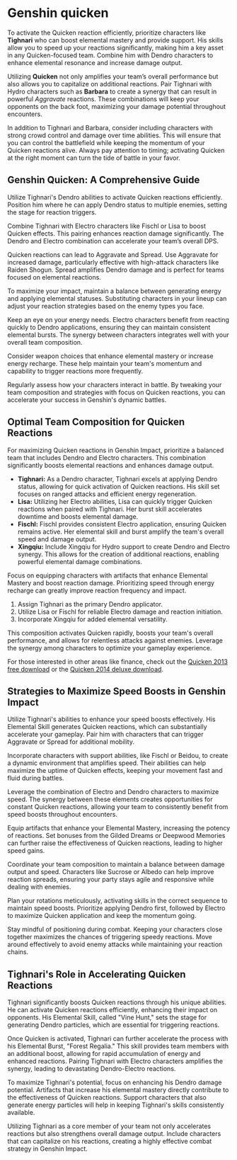 Genshin quicken
===============

To activate the Quicken reaction efficiently, prioritize characters like **Tighnari** who can boost elemental mastery and provide support. His skills allow you to speed up your reactions significantly, making him a key asset in any Quicken-focused team. Combine him with Dendro characters to enhance elemental resonance and increase damage output.

Utilizing **Quicken** not only amplifies your team’s overall performance but also allows you to capitalize on additional reactions. Pair Tighnari with Hydro characters such as **Barbara** to create a synergy that can result in powerful *Aggravate* reactions. These combinations will keep your opponents on the back foot, maximizing your damage potential throughout encounters.

In addition to Tighnari and Barbara, consider including characters with strong crowd control and damage over time abilities. This will ensure that you can control the battlefield while keeping the momentum of your Quicken reactions alive. Always pay attention to timing; activating Quicken at the right moment can turn the tide of battle in your favor.

Genshin Quicken: A Comprehensive Guide
--------------------------------------

Utilize Tighnari's Dendro abilities to activate Quicken reactions efficiently. Position him where he can apply Dendro status to multiple enemies, setting the stage for reaction triggers.

Combine Tighnari with Electro characters like Fischl or Lisa to boost Quicken effects. This pairing enhances reaction damage significantly. The Dendro and Electro combination can accelerate your team’s overall DPS.

Quicken reactions can lead to Aggravate and Spread. Use Aggravate for increased damage, particularly effective with high-attack characters like Raiden Shogun. Spread amplifies Dendro damage and is perfect for teams focused on elemental reactions.

To maximize your impact, maintain a balance between generating energy and applying elemental statuses. Substituting characters in your lineup can adjust your reaction strategies based on the enemy types you face.

Keep an eye on your energy needs. Electro characters benefit from reacting quickly to Dendro applications, ensuring they can maintain consistent elemental bursts. The synergy between characters integrates well with your overall team composition.

Consider weapon choices that enhance elemental mastery or increase energy recharge. These help maintain your team's momentum and capability to trigger reactions more frequently.

Regularly assess how your characters interact in battle. By tweaking your team composition and strategies with focus on Quicken reactions, you can accelerate your success in Genshin's dynamic battles.

Optimal Team Composition for Quicken Reactions
----------------------------------------------

For maximizing Quicken reactions in Genshin Impact, prioritize a balanced team that includes Dendro and Electro characters. This combination significantly boosts elemental reactions and enhances damage output.

* **Tighnari:** As a Dendro character, Tighnari excels at applying Dendro status, allowing for quick activation of Quicken reactions. His skill set focuses on ranged attacks and efficient energy regeneration.
* **Lisa:** Utilizing her Electro abilities, Lisa can quickly trigger Quicken reactions when paired with Tighnari. Her burst skill accelerates downtime and boosts elemental damage.
* **Fischl:** Fischl provides consistent Electro application, ensuring Quicken remains active. Her elemental skill and burst amplify the team's overall speed and damage output.
* **Xingqiu:** Include Xingqiu for Hydro support to create Dendro and Electro synergy. This allows for the creation of additional reactions, enabling powerful elemental damage combinations.

Focus on equipping characters with artifacts that enhance Elemental Mastery and boost reaction damage. Prioritizing speed through energy recharge can greatly improve reaction frequency and impact.

1. Assign Tighnari as the primary Dendro applicator.
2. Utilize Lisa or Fischl for reliable Electro damage and reaction initiation.
3. Incorporate Xingqiu for added elemental versatility.

This composition activates Quicken rapidly, boosts your team's overall performance, and allows for relentless attacks against enemies. Leverage the synergy among characters to optimize your gameplay experience.

For those interested in other areas like finance, check out the [Quicken 2013 free download](https://github.com/backcasecon1979/reimagined-octo-adventure) or the [Quicken 2014 deluxe download](https://github.com/tienamarce1970/special-train).

Strategies to Maximize Speed Boosts in Genshin Impact
-----------------------------------------------------

Utilize Tighnari's abilities to enhance your speed boosts effectively. His Elemental Skill generates Quicken reactions, which can substantially accelerate your gameplay. Pair him with characters that can trigger Aggravate or Spread for additional mobility.

Incorporate characters with support abilities, like Fischl or Beidou, to create a dynamic environment that amplifies speed. Their abilities can help maximize the uptime of Quicken effects, keeping your movement fast and fluid during battles.

Leverage the combination of Electro and Dendro characters to maximize speed. The synergy between these elements creates opportunities for constant Quicken reactions, allowing your team to consistently benefit from speed boosts throughout encounters.

Equip artifacts that enhance your Elemental Mastery, increasing the potency of reactions. Set bonuses from the Gilded Dreams or Deepwood Memories can further raise the effectiveness of Quicken reactions, leading to higher speed gains.

Coordinate your team composition to maintain a balance between damage output and speed. Characters like Sucrose or Albedo can help improve reaction spreads, ensuring your party stays agile and responsive while dealing with enemies.

Plan your rotations meticulously, activating skills in the correct sequence to maintain speed boosts. Prioritize applying Dendro first, followed by Electro to maximize Quicken application and keep the momentum going.

Stay mindful of positioning during combat. Keeping your characters close together maximizes the chances of triggering speedy reactions. Move around effectively to avoid enemy attacks while maintaining your reaction chains.

Tighnari's Role in Accelerating Quicken Reactions
-------------------------------------------------

Tighnari significantly boosts Quicken reactions through his unique abilities. He can activate Quicken reactions efficiently, enhancing their impact on opponents. His Elemental Skill, called "Vine Hunt," sets the stage for generating Dendro particles, which are essential for triggering reactions.

Once Quicken is activated, Tighnari can further accelerate the process with his Elemental Burst, "Forest Regalia." This skill provides team members with an additional boost, allowing for rapid accumulation of energy and enhanced reactions. Pairing Tighnari with Electro characters amplifies the synergy, leading to devastating Dendro-Electro reactions.

To maximize Tighnari's potential, focus on enhancing his Dendro damage potential. Artifacts that increase his elemental mastery directly contribute to the effectiveness of Quicken reactions. Support characters that also generate energy particles will help in keeping Tighnari's skills consistently available.

Utilizing Tighnari as a core member of your team not only accelerates reactions but also strengthens overall damage output. Include characters that can capitalize on his reactions, creating a highly effective combat strategy in Genshin Impact.
